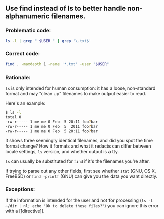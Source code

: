 ## Use find instead of ls to better handle non-alphanumeric filenames.

### Problematic code:

```sh
ls -l | grep " $USER " | grep '\.txt$'
```

### Correct code:

```sh
find . -maxdepth 1 -name '*.txt' -user "$USER"
```

### Rationale:

`ls` is only intended for human consumption: it has a loose, non-standard format and may "clean up" filenames to make output easier to read.

Here's an example:

```sh
$ ls -l
total 0
-rw-r----- 1 me me 0 Feb  5 20:11 foo?bar
-rw-r----- 1 me me 0 Feb  5  2011 foo?bar
-rw-r----- 1 me me 0 Feb  5 20:11 foo?bar
```

It shows three seemingly identical filenames, and did you spot the time format change? How it formats and what it redacts can differ between locale settings, `ls` version, and whether output is a tty.

`ls` can usually be substituted for `find` if it's the filenames you're after.

If trying to parse out any other fields, first see whether `stat` (GNU, OS X, FreeBSD) or `find -printf` (GNU) can give you the data you want directly.

### Exceptions:

If the information is intended for the user and not for processing (`ls -l ~/dir | nl; echo "Ok to delete these files?"`) you can ignore this error with a [[directive]].

